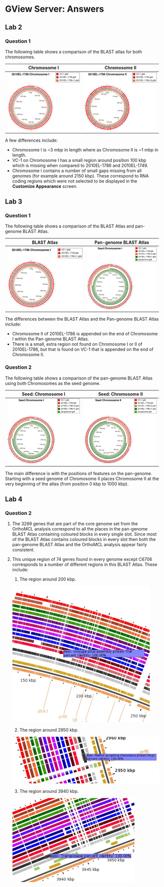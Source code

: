 GView Server: Answers
=====================

Lab 2
-----

### Question 1

The following table shows a comparison of the BLAST atlas for both chromosomes.

| Chromosome I                     | Chromosome II                        |
|:--------------------------------:|:------------------------------------:|
| ![lab1a-atlas][lab2-atlas-1.jpg] | ![lab1b-atlas][lab2-atlas-2.jpg]     |

A few differences include:

* Chromosome I is ~3 mbp in length where as Chromosome II is ~1 mbp in length.
* VC-1 on Chromosome I has a small region around position 100 kbp which is missing when compared to 2010EL-1786 and 2010EL-1749.
* Chromosome I contains a number of small gaps missing from all genomes (for example around 2150 kbp).  These correspond to RNA coding regions which were not selected to be displayed in the **Customize Appearance** screen.

Lab 3
-----

### Question 1

The following table shows a comparison of the BLAST Atlas and pan-genome BLAST Atlas.

| BLAST Atlas                      | Pan-genome BLAST Atlas         |
|:--------------------------------:|:------------------------------:|
| ![blast atlas][lab2-atlas-1.jpg] | ![pan atlas][lab3-atlas-1.jpg] |

The differences between the BLAST Atlas and the Pan-genome BLAST Atlas include:

* Chromosome II of 2010EL-1786 is appended on the end of Chromosome I within the Pan-genome BLAST Atlas.
* There is a small, extra region not found on Chromosome I or II of 2010EL-1786, but that is found on VC-1 that is appended on the end of Chromosome II.

### Question 2

The following table shows a comparison of the pan-genome BLAST Atlas using both Chromosomes as the seed genome.

| Seed: Chromosome I                 | Seed: Chromosome II                    |
|:----------------------------------:|:--------------------------------------:|
| ![lab2-atlas-c1][lab3-atlas-1.jpg] | ![lab2-atlas-c2][lab3-atlas-2.jpg]     |

The main difference is with the positions of features on the pan-genome.  Starting with a seed genome of Chromosome II places Chromosome II at the very beginning of the atlas (from position 0 kbp to 1000 kbp).

Lab 4
-----

### Question 2

1. The 3269 genes that are part of the core genome set from the OrthoMCL analysis correspond to all the places in the pan-genome BLAST Atlas containing coloured blocks in every single slot.  Since most of the BLAST Atlas contains coloured blocks in every slot then both the pan-genome BLAST Atlas and the OrthoMCL analysis appear fairly consistent.

2. This unique region of 74 genes found in every genome except C6706 corresponds to a number of different regions in this BLAST Atlas.  These include:

    1. The region around 200 kbp.

    ![200][lab4-200.jpg]

    2. The region around 2950 kbp.

    ![2950][lab4-2950.jpg]

    3. The region around 3940 kbp.

    ![3940][lab4-3940.jpg]

[lab2-atlas-1.jpg]: images/lab2-atlas-1.jpg
[lab2-atlas-2.jpg]: images/lab2-atlas-2.jpg
[lab3-atlas-1.jpg]: images/lab3-atlas-c1.jpg
[lab3-atlas-2.jpg]: images/lab3-atlas-c2.jpg
[lab4-2950.jpg]: images/lab4-2950.jpg
[lab4-3940.jpg]: images/lab4-3940.jpg
[lab4-200.jpg]: images/lab4-200.jpg

